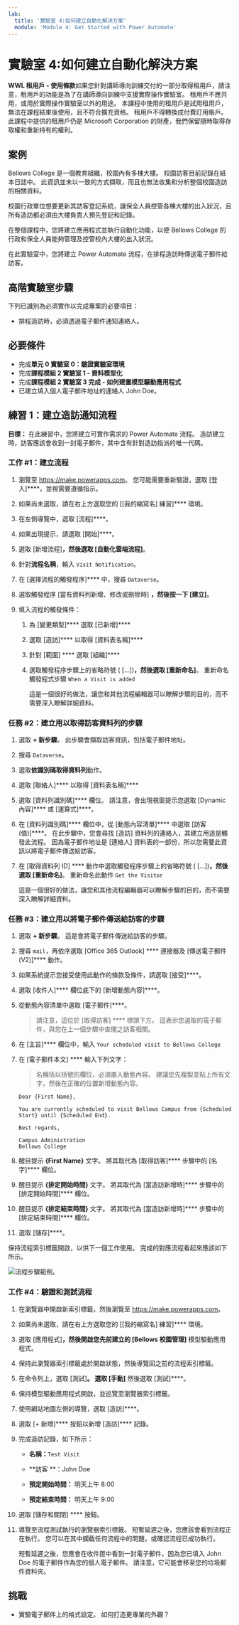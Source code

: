 ```yaml
---
lab:
  title: '實驗室 4:如何建立自動化解決方案'
  module: 'Module 4: Get Started with Power Automate'
---
```


# 實驗室 4:如何建立自動化解決方案

**WWL 租用戶 - 使用條款**如果您針對講師導向訓練交付的一部分取得租用戶，請注意，租用戶的功能是為了在講師導向訓練中支援實際操作實驗室。 租用戶不應共用，或用於實際操作實驗室以外的用途。 本課程中使用的租用戶是試用租用戶，無法在課程結束後使用，且不符合擴充資格。 租用戶不得轉換成付費訂用帳戶。 此課程中提供的租用戶仍是 Microsoft Corporation 的財產，我們保留隨時取得存取權和重新持有的權利。 

## 案例

Bellows College 是一個教育組織，校園內有多棟大樓。 校園訪客目前記錄在紙本日誌中。 此資訊並未以一致的方式擷取，而且也無法收集和分析整個校園造訪的相關資料。

校園行政單位想要更新其訪客登記系統，讓保全人員控管各棟大樓的出入狀況，且所有造訪都必須由大樓負責人預先登記和記錄。

在整個課程中，您將建立應用程式並執行自動化功能，以便 Bellows College 的行政和保全人員能夠管理及控管校內大樓的出入狀況。

在此實驗室中，您將建立 Power Automate 流程，在排程造訪時傳送電子郵件給訪客。

## 高階實驗室步驟

下列已識別為必須實作以完成專案的必要項目：

- 排程造訪時，必須透過電子郵件通知連絡人。

## 必要條件

- 完成**單元 0 實驗室 0：驗證實驗室環境**
- 完成**課程模組 2 實驗室 1 - 資料模型化**
- 完成**課程模組 2 實驗室 3 完成 - 如何建置模型驅動應用程式**
- 已建立填入個人電子郵件地址的連絡人 John Doe。

## 練習 1：建立造訪通知流程

**目標：** 在此練習中，您將建立可實作需求的 Power Automate 流程。 造訪建立時，訪客應該會收到一封電子郵件，其中含有針對造訪指派的唯一代碼。

### 工作 \#1：建立流程

1.  瀏覽至 <https://make.powerapps.com>。 您可能需要重新驗證，選取 [登入]****，並視需要遵循指示。

2.  如果尚未選取，請在右上方選取您的 [[我的縮寫名] 練習]**** 環境。

3.  在左側導覽中，選取 [流程]****。

4.  如果出現提示，請選取 [開始]****。

5.  選取 [新增流程]****，然後選取 [自動化雲端流程]****。

6.  針對**流程名稱**，輸入 `Visit Notification`。

7.  在 [選擇流程的觸發程序]**** 中，搜尋 `Dataverse`。

8.  選取觸發程序 [當有資料列新增、修改或刪除時] ****，然後按一下 [建立]****。

9.  填入流程的觸發條件：

    1.  為 [變更類型]**** 選取 [已新增]****

    2.  選取 [造訪]**** 以取得 [資料表名稱]****

    3.  針對 [範圍] **** 選取 [組織]****

    4.  選取觸發程序步驟上的省略符號 ( [...])****，然後選取 [重新命名]****。 重新命名觸發程式步驟 `When a Visit is added` 

        這是一個很好的做法，讓您和其他流程編輯器可以瞭解步驟的目的，而不需要深入瞭解詳細資料。


### 任務 \#2：建立用以取得訪客資料列的步驟

1.  選取 **+ 新步驟**。 此步驟會擷取訪客資訊，包括電子郵件地址。

2.  搜尋 `Dataverse`。

3.  選取**依識別碼取得資料列**動作。

4.  選取 [聯絡人]**** 以取得 [資料表名稱]****

5.  選取 [資料列識別碼]**** 欄位。 請注意，會出現視窗提示您選取 [Dynamic 內容]**** 或 [運算式]****。

6.  在 [資料列識別碼]**** 欄位中，從 [動態內容清單]**** 中選取 [訪客 (值)]****。 在此步驟中，您會尋找 [造訪] 資料列的連絡人，其建立用途是觸發此流程。 因為電子郵件地址是 [連絡人] 資料表的一部份，所以您需要此資訊以將電子郵件傳送給訪客。

7.  在 [取得資料列 ID] **** 動作中選取觸發程序步驟上的省略符號 ( [...])****，然後選取 [重新命名]****。 重新命名此動作 `Get the Visitor`
 
    這是一個很好的做法，讓您和其他流程編輯器可以瞭解步驟的目的，而不需要深入瞭解詳細資料。


### 任務 \#3：建立用以將電子郵件傳送給訪客的步驟

1.  選取 **+ 新步驟**。 這是會將電子郵件傳送給訪客的步驟。

2.  搜尋 `mail`，再依序選取 [Office 365 Outlook] **** 連接器及 [傳送電子郵件 (V2)]**** 動作。

3.  如果系統提示您接受使用此動作的條款及條件，請選取 [接受]****。

4.  選取 [收件人]**** 欄位底下的 [新增動態內容]****。 
    
5.  從動態內容清單中選取 [電子郵件]****。

    > 請注意，這位於 [取得訪客] **** 標頭下方。 這表示您選取的電子郵件，與您在上一個步驟中查閱之訪客相關。

7.  在 [主旨]**** 欄位中，輸入 `Your scheduled visit to Bellows College`

8.  在 [電子郵件本文] **** 輸入下列文字：

    > 名稱括以括號的欄位，必須置入動態內容。 建議您先複製並貼上所有文字，然後在正確的位置新增動態內容。

    ~~~~~~~~~~~~~~~~~~~~~~~~~~~~~~~~~~~~~~~~~~~~~~~~~~~~~~~~~~~~~~~~~~~~~~~~~~~~~~~~
    Dear {First Name},

    You are currently scheduled to visit Bellows Campus from {Scheduled Start} until {Scheduled End}.

    Best regards,

    Campus Administration
    Bellows College
    ~~~~~~~~~~~~~~~~~~~~~~~~~~~~~~~~~~~~~~~~~~~~~~~~~~~~~~~~~~~~~~~~~~~~~~~~~~~~~~~~

8.  醒目提示 **{First Name}** 文字。 將其取代為 [取得訪客]**** 步驟中的 [名字]**** 欄位。

9.  醒目提示 **{排定開始時間}** 文字。 將其取代為 [當造訪新增時]**** 步驟中的 [排定開始時間]**** 欄位。

10.  醒目提示 **{排定結束時間}** 文字。 將其取代為 [當造訪新增時]**** 步驟中的 [排定結束時間]**** 欄位。

11.  選取 [儲存]****。

保持流程索引標籤開啟，以供下一個工作使用。 完成的對應流程看起來應該如下所示。

![流程步驟範例。](media/4-Flow.png)


### 工作 \#4：驗證和測試流程

1.  在瀏覽器中開啟新索引標籤，然後瀏覽至 <https://make.powerapps.com>。

2.  如果尚未選取，請在右上方選取您的 [[我的縮寫名] 練習]**** 環境。

3.  選取 [應用程式]****，然後開啟您先前建立的 [Bellows 校園管理]**** 模型驅動應用程式。

3.  保持此瀏覽器索引標籤處於開啟狀態，然後導覽回之前的流程索引標籤。

4.  在命令列上，選取 [測試]****。 選取 [手動]**** 然後選取 [測試]****。

5.  保持模型驅動應用程式開啟，並巡覽至瀏覽器索引標籤。 

6.  使用網站地圖左側的導覽，選取 [造訪]****。

6.  選取 [+ 新增]**** 按鈕以新增 [造訪]**** 記錄。

7.  完成造訪記錄，如下所示：

    -   **名稱：**`Test Visit`

    -   **訪客 **：John Doe

    -   **預定開始時間：** 明天上午 8:00

    -   **預定結束時間：** 明天上午 9:00

8.  選取 [儲存和關閉] **** 按鈕。

9.  導覽至流程測試執行的瀏覽器索引標籤。 短暫延遲之後，您應該會看到流程正在執行。 您可以在其中攔截任何流程中的問題，或確認流程已成功執行。

    短暫延遲之後，您應會在收件匣中看到一封電子郵件，因為您已填入 John Doe 的電子郵件作為您的個人電子郵件。 請注意，它可能會移至您的垃圾郵件資料夾。


## 挑戰

- 實驗電子郵件上的格式設定。 如何打造更專業的外觀？


